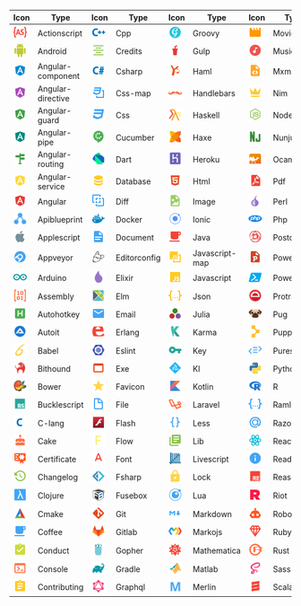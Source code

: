 |Icon|Type|Icon|Type|Icon|Type|Icon|Type|Icon|Type|
|---|---|---|---|---|---|---|---|---|---|
|<img src="./../icons/actionscript.svg" width="24px">|Actionscript|<img src="./../icons/cpp.svg" width="24px">|Cpp|<img src="./../icons/groovy.svg" width="24px">|Groovy|<img src="./../icons/movie.svg" width="24px">|Movie|<img src="./../icons/settings.svg" width="24px">|Settings|
|<img src="./../icons/android.svg" width="24px">|Android|<img src="./../icons/credits.svg" width="24px">|Credits|<img src="./../icons/gulp.svg" width="24px">|Gulp|<img src="./../icons/music.svg" width="24px">|Music|<img src="./../icons/smarty.svg" width="24px">|Smarty|
|<img src="./../icons/angular-component.svg" width="24px">|Angular-component|<img src="./../icons/csharp.svg" width="24px">|Csharp|<img src="./../icons/haml.svg" width="24px">|Haml|<img src="./../icons/mxml.svg" width="24px">|Mxml|<img src="./../icons/solidity.svg" width="24px">|Solidity|
|<img src="./../icons/angular-directive.svg" width="24px">|Angular-directive|<img src="./../icons/css-map.svg" width="24px">|Css-map|<img src="./../icons/handlebars.svg" width="24px">|Handlebars|<img src="./../icons/nim.svg" width="24px">|Nim|<img src="./../icons/stylus.svg" width="24px">|Stylus|
|<img src="./../icons/angular-guard.svg" width="24px">|Angular-guard|<img src="./../icons/css.svg" width="24px">|Css|<img src="./../icons/haskell.svg" width="24px">|Haskell|<img src="./../icons/nodejs.svg" width="24px">|Nodejs|<img src="./../icons/swc.svg" width="24px">|Swc|
|<img src="./../icons/angular-pipe.svg" width="24px">|Angular-pipe|<img src="./../icons/cucumber.svg" width="24px">|Cucumber|<img src="./../icons/haxe.svg" width="24px">|Haxe|<img src="./../icons/nunjucks.svg" width="24px">|Nunjucks|<img src="./../icons/swift.svg" width="24px">|Swift|
|<img src="./../icons/angular-routing.svg" width="24px">|Angular-routing|<img src="./../icons/dart.svg" width="24px">|Dart|<img src="./../icons/heroku.svg" width="24px">|Heroku|<img src="./../icons/ocaml.svg" width="24px">|Ocaml|<img src="./../icons/table.svg" width="24px">|Table|
|<img src="./../icons/angular-service.svg" width="24px">|Angular-service|<img src="./../icons/database.svg" width="24px">|Database|<img src="./../icons/html.svg" width="24px">|Html|<img src="./../icons/pdf.svg" width="24px">|Pdf|<img src="./../icons/terraform.svg" width="24px">|Terraform|
|<img src="./../icons/angular.svg" width="24px">|Angular|<img src="./../icons/diff.svg" width="24px">|Diff|<img src="./../icons/image.svg" width="24px">|Image|<img src="./../icons/perl.svg" width="24px">|Perl|<img src="./../icons/test-js.svg" width="24px">|Test-js|
|<img src="./../icons/apiblueprint.svg" width="24px">|Apiblueprint|<img src="./../icons/docker.svg" width="24px">|Docker|<img src="./../icons/ionic.svg" width="24px">|Ionic|<img src="./../icons/php.svg" width="24px">|Php|<img src="./../icons/test-jsx.svg" width="24px">|Test-jsx|
|<img src="./../icons/applescript.svg" width="24px">|Applescript|<img src="./../icons/document.svg" width="24px">|Document|<img src="./../icons/java.svg" width="24px">|Java|<img src="./../icons/postcss.svg" width="24px">|Postcss|<img src="./../icons/test-ts.svg" width="24px">|Test-ts|
|<img src="./../icons/appveyor.svg" width="24px">|Appveyor|<img src="./../icons/editorconfig.svg" width="24px">|Editorconfig|<img src="./../icons/javascript-map.svg" width="24px">|Javascript-map|<img src="./../icons/powerpoint.svg" width="24px">|Powerpoint|<img src="./../icons/tex.svg" width="24px">|Tex|
|<img src="./../icons/arduino.svg" width="24px">|Arduino|<img src="./../icons/elixir.svg" width="24px">|Elixir|<img src="./../icons/javascript.svg" width="24px">|Javascript|<img src="./../icons/powershell.svg" width="24px">|Powershell|<img src="./../icons/travis.svg" width="24px">|Travis|
|<img src="./../icons/assembly.svg" width="24px">|Assembly|<img src="./../icons/elm.svg" width="24px">|Elm|<img src="./../icons/json.svg" width="24px">|Json|<img src="./../icons/protractor.svg" width="24px">|Protractor|<img src="./../icons/tune.svg" width="24px">|Tune|
|<img src="./../icons/autohotkey.svg" width="24px">|Autohotkey|<img src="./../icons/email.svg" width="24px">|Email|<img src="./../icons/julia.svg" width="24px">|Julia|<img src="./../icons/pug.svg" width="24px">|Pug|<img src="./../icons/twig.svg" width="24px">|Twig|
|<img src="./../icons/autoit.svg" width="24px">|Autoit|<img src="./../icons/erlang.svg" width="24px">|Erlang|<img src="./../icons/karma.svg" width="24px">|Karma|<img src="./../icons/puppet.svg" width="24px">|Puppet|<img src="./../icons/typescript-def.svg" width="24px">|Typescript-def|
|<img src="./../icons/babel.svg" width="24px">|Babel|<img src="./../icons/eslint.svg" width="24px">|Eslint|<img src="./../icons/key.svg" width="24px">|Key|<img src="./../icons/purescript.svg" width="24px">|Purescript|<img src="./../icons/typescript.svg" width="24px">|Typescript|
|<img src="./../icons/bithound.svg" width="24px">|Bithound|<img src="./../icons/exe.svg" width="24px">|Exe|<img src="./../icons/kl.svg" width="24px">|Kl|<img src="./../icons/python.svg" width="24px">|Python|<img src="./../icons/unity.svg" width="24px">|Unity|
|<img src="./../icons/bower.svg" width="24px">|Bower|<img src="./../icons/favicon.svg" width="24px">|Favicon|<img src="./../icons/kotlin.svg" width="24px">|Kotlin|<img src="./../icons/r.svg" width="24px">|R|<img src="./../icons/url.svg" width="24px">|Url|
|<img src="./../icons/bucklescript.svg" width="24px">|Bucklescript|<img src="./../icons/file.svg" width="24px">|File|<img src="./../icons/laravel.svg" width="24px">|Laravel|<img src="./../icons/raml.svg" width="24px">|Raml|<img src="./../icons/verilog.svg" width="24px">|Verilog|
|<img src="./../icons/c-lang.svg" width="24px">|C-lang|<img src="./../icons/flash.svg" width="24px">|Flash|<img src="./../icons/less.svg" width="24px">|Less|<img src="./../icons/razor.svg" width="24px">|Razor|<img src="./../icons/vfl.svg" width="24px">|Vfl|
|<img src="./../icons/cake.svg" width="24px">|Cake|<img src="./../icons/flow.svg" width="24px">|Flow|<img src="./../icons/lib.svg" width="24px">|Lib|<img src="./../icons/react.svg" width="24px">|React|<img src="./../icons/virtual.svg" width="24px">|Virtual|
|<img src="./../icons/certificate.svg" width="24px">|Certificate|<img src="./../icons/font.svg" width="24px">|Font|<img src="./../icons/livescript.svg" width="24px">|Livescript|<img src="./../icons/readme.svg" width="24px">|Readme|<img src="./../icons/visualstudio.svg" width="24px">|Visualstudio|
|<img src="./../icons/changelog.svg" width="24px">|Changelog|<img src="./../icons/fsharp.svg" width="24px">|Fsharp|<img src="./../icons/lock.svg" width="24px">|Lock|<img src="./../icons/reason.svg" width="24px">|Reason|<img src="./../icons/vue.svg" width="24px">|Vue|
|<img src="./../icons/clojure.svg" width="24px">|Clojure|<img src="./../icons/fusebox.svg" width="24px">|Fusebox|<img src="./../icons/lua.svg" width="24px">|Lua|<img src="./../icons/riot.svg" width="24px">|Riot|<img src="./../icons/watchman.svg" width="24px">|Watchman|
|<img src="./../icons/cmake.svg" width="24px">|Cmake|<img src="./../icons/git.svg" width="24px">|Git|<img src="./../icons/markdown.svg" width="24px">|Markdown|<img src="./../icons/robot.svg" width="24px">|Robot|<img src="./../icons/webpack.svg" width="24px">|Webpack|
|<img src="./../icons/coffee.svg" width="24px">|Coffee|<img src="./../icons/gitlab.svg" width="24px">|Gitlab|<img src="./../icons/markojs.svg" width="24px">|Markojs|<img src="./../icons/ruby.svg" width="24px">|Ruby|<img src="./../icons/wolframlanguage.svg" width="24px">|Wolframlanguage|
|<img src="./../icons/conduct.svg" width="24px">|Conduct|<img src="./../icons/gopher.svg" width="24px">|Gopher|<img src="./../icons/mathematica.svg" width="24px">|Mathematica|<img src="./../icons/rust.svg" width="24px">|Rust|<img src="./../icons/word.svg" width="24px">|Word|
|<img src="./../icons/console.svg" width="24px">|Console|<img src="./../icons/gradle.svg" width="24px">|Gradle|<img src="./../icons/matlab.svg" width="24px">|Matlab|<img src="./../icons/sass.svg" width="24px">|Sass|<img src="./../icons/xaml.svg" width="24px">|Xaml|
|<img src="./../icons/contributing.svg" width="24px">|Contributing|<img src="./../icons/graphql.svg" width="24px">|Graphql|<img src="./../icons/merlin.svg" width="24px">|Merlin|<img src="./../icons/scala.svg" width="24px">|Scala|<img src="./../icons/xml.svg" width="24px">|Xml|

